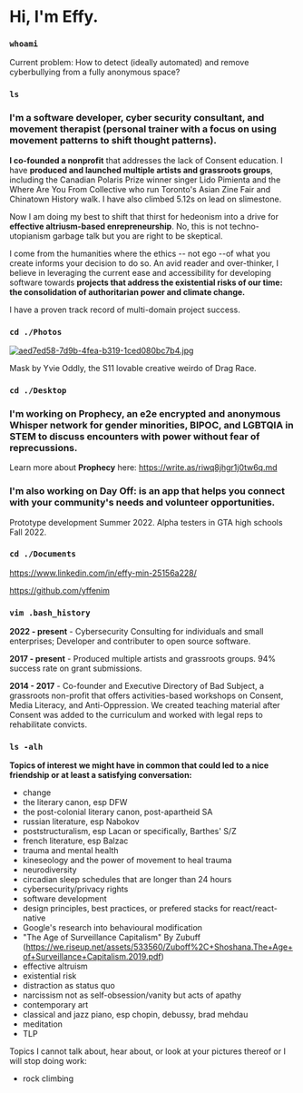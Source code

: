 # Hi, I'm Effy.
 
### `whoami`

Current problem: How to detect (ideally automated) and remove cyberbullying from a fully anonymous space?

### `ls` 

### I'm a **software developer, cyber security consultant, and movement therapist** (personal trainer with a focus on using movement patterns to shift thought patterns). 

**I co-founded a nonprofit** that addresses the lack of Consent education. I have **produced and launched multiple artists and grassroots groups**, including the Canadian Polaris Prize winner singer Lido Pimienta and the Where Are You From Collective who run Toronto's Asian Zine Fair and Chinatown History walk. I have also climbed 5.12s on lead on slimestone. 

Now I am doing my best to shift that thirst for hedeonism into a drive for **effective altriusm-based enrepreneurship**. No, this is not techno-utopianism garbage talk but you are right to be skeptical. 

I come from the humanities where the ethics -- not ego --of what you create informs your decision to do so. An avid reader and over-thinker, I believe in leveraging the current ease and accessibility for developing software towards **projects that address the existential risks of our time: the consolidation of authoritarian power and climate change.**

I have a proven track record of multi-domain project success.

### `cd ./Photos`

[![aed7ed58-7d9b-4fea-b319-1ced080bc7b4.jpg](https://i.postimg.cc/cCGGFs1j/aed7ed58-7d9b-4fea-b319-1ced080bc7b4.jpg)](https://postimg.cc/8J4Y5g6B)

Mask by Yvie Oddly, the S11 lovable creative weirdo of Drag Race.

### `cd ./Desktop`

### I'm working on **Prophecy**, an e2e encrypted and anonymous Whisper network for gender minorities, BIPOC, and LGBTQIA in STEM to discuss encounters with power without fear of reprecussions. 

Learn more about **Prophecy** here: https://write.as/riwq8jhgr1j0tw6q.md

### I'm also working on **Day Off:** is an app that helps you connect with your community's needs and volunteer opportunities. 

Prototype development Summer 2022. Alpha testers in GTA high schools Fall 2022.


### `cd ./Documents`

https://www.linkedin.com/in/effy-min-25156a228/

https://github.com/yffenim


### `vim .bash_history`

**2022 - present** - Cybersecurity Consulting for individuals and small enterprises; Developer and contributer to open source software. 

**2017 - present** - Produced multiple artists and grassroots groups. 94% success rate on grant submissions.

**2014 - 2017** - Co-founder and Executive Directory of Bad Subject, a grassroots non-profit that offers activities-based workshops on Consent, Media Literacy, and Anti-Oppression. We created teaching material after Consent was added to the curriculum and worked with legal reps to rehabilitate convicts.


### `ls -alh`

**Topics of interest we might have in common that could led to a nice friendship or at least a satisfying conversation:**
- change
- the literary canon, esp DFW
- the post-colonial literary canon, post-apartheid SA
- russian literature, esp Nabokov
- poststructuralism, esp Lacan or specifically, Barthes' S/Z
- french literature, esp Balzac
- trauma and mental health
- kineseology and the power of movement to heal trauma
- neurodiversity
- circadian sleep schedules that are longer than 24 hours
- cybersecurity/privacy rights
- software development
- design principles, best practices, or prefered stacks for react/react-native
- Google's research into behavioural modification
- "The Age of Surveillance Capitalism" By Zubuff (https://we.riseup.net/assets/533560/Zuboff%2C+Shoshana.The+Age+of+Surveillance+Capitalism.2019.pdf)
- effective altruism
- existential risk
- distraction as status quo
- narcissism not as self-obsession/vanity but acts of apathy
- contemporary art
- classical and jazz piano, esp chopin, debussy, brad mehdau
- meditation
- TLP

Topics I cannot talk about, hear about, or look at your pictures thereof or I will stop doing work:
- rock climbing

